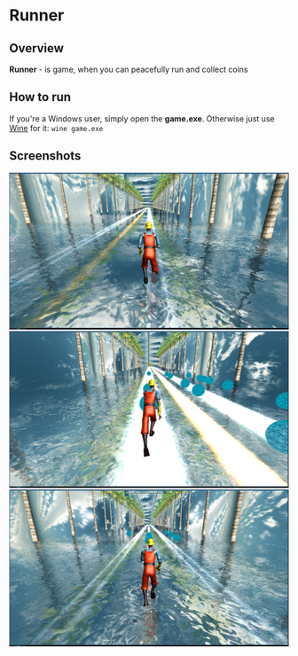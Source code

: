 # Runner

## Overview
**Runner** - is game, when you can peacefully run and collect coins

## How to run
If you're a Windows user, simply open the **game.exe**. Otherwise just use [Wine](https://www.winehq.org/) for it:
	`wine game.exe`

## Screenshots

<img src="Screenshots/1.png"/>
<img src="Screenshots/2.png"/>
<img src="Screenshots/3.png"/>



